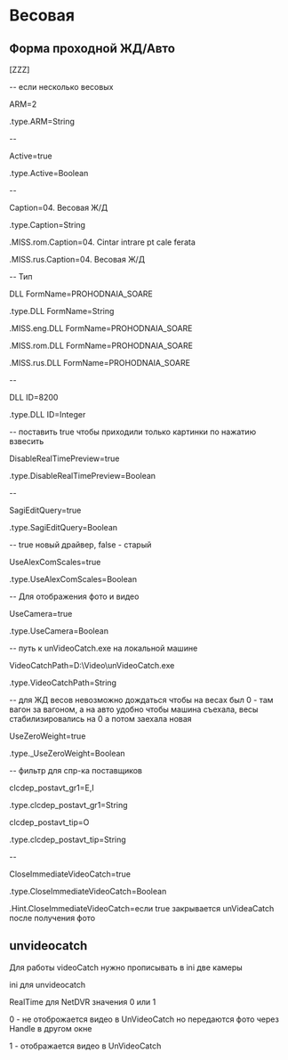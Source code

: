# Весовая

## Форма проходной ЖД/Авто 

\[ZZZ\]

-- если несколько весовых

ARM=2

.type.ARM=String

--

Active=true

.type.Active=Boolean

--

Caption=04. Весовая Ж/Д

.type.Caption=String

.MISS.rom.Caption=04. Cintar intrare pt cale ferata

.MISS.rus.Caption=04. Весовая Ж/Д

-- Тип

DLL FormName=PROHODNAIA\_SOARE

.type.DLL FormName=String

.MISS.eng.DLL FormName=PROHODNAIA\_SOARE

.MISS.rom.DLL FormName=PROHODNAIA\_SOARE

.MISS.rus.DLL FormName=PROHODNAIA\_SOARE

--

DLL ID=8200

.type.DLL ID=Integer

-- поставить true чтобы приходили только картинки по нажатию взвесить

DisableRealTimePreview=true

.type.DisableRealTimePreview=Boolean

--

SagiEditQuery=true

.type.SagiEditQuery=Boolean

-- true новый драйвер, false - старый

UseAlexComScales=true

.type.UseAlexComScales=Boolean

-- Для отображения фото и видео

UseCamera=true

.type.UseCamera=Boolean

-- путь к unVideoCatch.exe на локальной машине

VideoCatchPath=D:\Video\unVideoCatch.exe

.type.VideoCatchPath=String

-- для ЖД весов невозможно дождаться чтобы на весах был 0 - там вагон за вагоном, а на авто удобно чтобы машина съехала, весы стабилизировались на 0 а потом заехала новая

UseZeroWeight=true

.type.\_UseZeroWeight=Boolean

-- фильтр для спр-ка поставщиков

clcdep\_postavt\_gr1=E,I

.type.clcdep\_postavt\_gr1=String

clcdep\_postavt\_tip=O

.type.clcdep\_postavt\_tip=String

--

CloseImmediateVideoCatch=true

.type.CloseImmediateVideoCatch=Boolean

.Hint.CloseImmediateVideoCatch=если true закрывается unVideaCatch после получения фото

## unvideocatch 

Для работы videoCatch нужно прописывать в ini две камеры

ini для unvideocatch

RealTime для NetDVR значения 0 или 1

0 - не отоброжается видео в UnVideoCatch но передаются фото через Handle в другом окне

1 - отображается видео в UnVideoCatch

